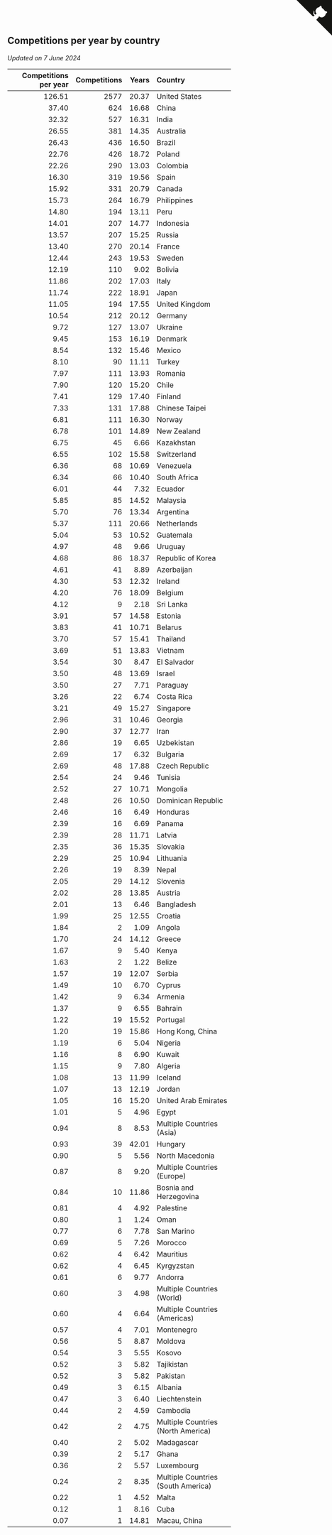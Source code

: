 ## Competitions per year by country

*Updated on  7 June 2024*

| Competitions per year | Competitions | Years | Country |
| ---: | ---: | ---: | :--- |
| 126.51 | 2577 | 20.37 | United States |
| 37.40 | 624 | 16.68 | China |
| 32.32 | 527 | 16.31 | India |
| 26.55 | 381 | 14.35 | Australia |
| 26.43 | 436 | 16.50 | Brazil |
| 22.76 | 426 | 18.72 | Poland |
| 22.26 | 290 | 13.03 | Colombia |
| 16.30 | 319 | 19.56 | Spain |
| 15.92 | 331 | 20.79 | Canada |
| 15.73 | 264 | 16.79 | Philippines |
| 14.80 | 194 | 13.11 | Peru |
| 14.01 | 207 | 14.77 | Indonesia |
| 13.57 | 207 | 15.25 | Russia |
| 13.40 | 270 | 20.14 | France |
| 12.44 | 243 | 19.53 | Sweden |
| 12.19 | 110 | 9.02 | Bolivia |
| 11.86 | 202 | 17.03 | Italy |
| 11.74 | 222 | 18.91 | Japan |
| 11.05 | 194 | 17.55 | United Kingdom |
| 10.54 | 212 | 20.12 | Germany |
| 9.72 | 127 | 13.07 | Ukraine |
| 9.45 | 153 | 16.19 | Denmark |
| 8.54 | 132 | 15.46 | Mexico |
| 8.10 | 90 | 11.11 | Turkey |
| 7.97 | 111 | 13.93 | Romania |
| 7.90 | 120 | 15.20 | Chile |
| 7.41 | 129 | 17.40 | Finland |
| 7.33 | 131 | 17.88 | Chinese Taipei |
| 6.81 | 111 | 16.30 | Norway |
| 6.78 | 101 | 14.89 | New Zealand |
| 6.75 | 45 | 6.66 | Kazakhstan |
| 6.55 | 102 | 15.58 | Switzerland |
| 6.36 | 68 | 10.69 | Venezuela |
| 6.34 | 66 | 10.40 | South Africa |
| 6.01 | 44 | 7.32 | Ecuador |
| 5.85 | 85 | 14.52 | Malaysia |
| 5.70 | 76 | 13.34 | Argentina |
| 5.37 | 111 | 20.66 | Netherlands |
| 5.04 | 53 | 10.52 | Guatemala |
| 4.97 | 48 | 9.66 | Uruguay |
| 4.68 | 86 | 18.37 | Republic of Korea |
| 4.61 | 41 | 8.89 | Azerbaijan |
| 4.30 | 53 | 12.32 | Ireland |
| 4.20 | 76 | 18.09 | Belgium |
| 4.12 | 9 | 2.18 | Sri Lanka |
| 3.91 | 57 | 14.58 | Estonia |
| 3.83 | 41 | 10.71 | Belarus |
| 3.70 | 57 | 15.41 | Thailand |
| 3.69 | 51 | 13.83 | Vietnam |
| 3.54 | 30 | 8.47 | El Salvador |
| 3.50 | 48 | 13.69 | Israel |
| 3.50 | 27 | 7.71 | Paraguay |
| 3.26 | 22 | 6.74 | Costa Rica |
| 3.21 | 49 | 15.27 | Singapore |
| 2.96 | 31 | 10.46 | Georgia |
| 2.90 | 37 | 12.77 | Iran |
| 2.86 | 19 | 6.65 | Uzbekistan |
| 2.69 | 17 | 6.32 | Bulgaria |
| 2.69 | 48 | 17.88 | Czech Republic |
| 2.54 | 24 | 9.46 | Tunisia |
| 2.52 | 27 | 10.71 | Mongolia |
| 2.48 | 26 | 10.50 | Dominican Republic |
| 2.46 | 16 | 6.49 | Honduras |
| 2.39 | 16 | 6.69 | Panama |
| 2.39 | 28 | 11.71 | Latvia |
| 2.35 | 36 | 15.35 | Slovakia |
| 2.29 | 25 | 10.94 | Lithuania |
| 2.26 | 19 | 8.39 | Nepal |
| 2.05 | 29 | 14.12 | Slovenia |
| 2.02 | 28 | 13.85 | Austria |
| 2.01 | 13 | 6.46 | Bangladesh |
| 1.99 | 25 | 12.55 | Croatia |
| 1.84 | 2 | 1.09 | Angola |
| 1.70 | 24 | 14.12 | Greece |
| 1.67 | 9 | 5.40 | Kenya |
| 1.63 | 2 | 1.22 | Belize |
| 1.57 | 19 | 12.07 | Serbia |
| 1.49 | 10 | 6.70 | Cyprus |
| 1.42 | 9 | 6.34 | Armenia |
| 1.37 | 9 | 6.55 | Bahrain |
| 1.22 | 19 | 15.52 | Portugal |
| 1.20 | 19 | 15.86 | Hong Kong, China |
| 1.19 | 6 | 5.04 | Nigeria |
| 1.16 | 8 | 6.90 | Kuwait |
| 1.15 | 9 | 7.80 | Algeria |
| 1.08 | 13 | 11.99 | Iceland |
| 1.07 | 13 | 12.19 | Jordan |
| 1.05 | 16 | 15.20 | United Arab Emirates |
| 1.01 | 5 | 4.96 | Egypt |
| 0.94 | 8 | 8.53 | Multiple Countries (Asia) |
| 0.93 | 39 | 42.01 | Hungary |
| 0.90 | 5 | 5.56 | North Macedonia |
| 0.87 | 8 | 9.20 | Multiple Countries (Europe) |
| 0.84 | 10 | 11.86 | Bosnia and Herzegovina |
| 0.81 | 4 | 4.92 | Palestine |
| 0.80 | 1 | 1.24 | Oman |
| 0.77 | 6 | 7.78 | San Marino |
| 0.69 | 5 | 7.26 | Morocco |
| 0.62 | 4 | 6.42 | Mauritius |
| 0.62 | 4 | 6.45 | Kyrgyzstan |
| 0.61 | 6 | 9.77 | Andorra |
| 0.60 | 3 | 4.98 | Multiple Countries (World) |
| 0.60 | 4 | 6.64 | Multiple Countries (Americas) |
| 0.57 | 4 | 7.01 | Montenegro |
| 0.56 | 5 | 8.87 | Moldova |
| 0.54 | 3 | 5.55 | Kosovo |
| 0.52 | 3 | 5.82 | Tajikistan |
| 0.52 | 3 | 5.82 | Pakistan |
| 0.49 | 3 | 6.15 | Albania |
| 0.47 | 3 | 6.40 | Liechtenstein |
| 0.44 | 2 | 4.59 | Cambodia |
| 0.42 | 2 | 4.75 | Multiple Countries (North America) |
| 0.40 | 2 | 5.02 | Madagascar |
| 0.39 | 2 | 5.17 | Ghana |
| 0.36 | 2 | 5.57 | Luxembourg |
| 0.24 | 2 | 8.35 | Multiple Countries (South America) |
| 0.22 | 1 | 4.52 | Malta |
| 0.12 | 1 | 8.16 | Cuba |
| 0.07 | 1 | 14.81 | Macau, China |


<a href="https://github.com/jonatanklosko/wca_statistics" class="github-corner" aria-label="View source on Github"><svg width="80" height="80" viewBox="0 0 250 250" style="fill:#151513; color:#fff; position: absolute; top: 0; border: 0; right: 0;" aria-hidden="true"><path d="M0,0 L115,115 L130,115 L142,142 L250,250 L250,0 Z"></path><path d="M128.3,109.0 C113.8,99.7 119.0,89.6 119.0,89.6 C122.0,82.7 120.5,78.6 120.5,78.6 C119.2,72.0 123.4,76.3 123.4,76.3 C127.3,80.9 125.5,87.3 125.5,87.3 C122.9,97.6 130.6,101.9 134.4,103.2" fill="currentColor" style="transform-origin: 130px 106px;" class="octo-arm"></path><path d="M115.0,115.0 C114.9,115.1 118.7,116.5 119.8,115.4 L133.7,101.6 C136.9,99.2 139.9,98.4 142.2,98.6 C133.8,88.0 127.5,74.4 143.8,58.0 C148.5,53.4 154.0,51.2 159.7,51.0 C160.3,49.4 163.2,43.6 171.4,40.1 C171.4,40.1 176.1,42.5 178.8,56.2 C183.1,58.6 187.2,61.8 190.9,65.4 C194.5,69.0 197.7,73.2 200.1,77.6 C213.8,80.2 216.3,84.9 216.3,84.9 C212.7,93.1 206.9,96.0 205.4,96.6 C205.1,102.4 203.0,107.8 198.3,112.5 C181.9,128.9 168.3,122.5 157.7,114.1 C157.9,116.9 156.7,120.9 152.7,124.9 L141.0,136.5 C139.8,137.7 141.6,141.9 141.8,141.8 Z" fill="currentColor" class="octo-body"></path></svg></a><style>.github-corner:hover .octo-arm{animation:octocat-wave 560ms ease-in-out}@keyframes octocat-wave{0%,100%{transform:rotate(0)}20%,60%{transform:rotate(-25deg)}40%,80%{transform:rotate(10deg)}}@media (max-width:500px){.github-corner:hover .octo-arm{animation:none}.github-corner .octo-arm{animation:octocat-wave 560ms ease-in-out}}</style>
